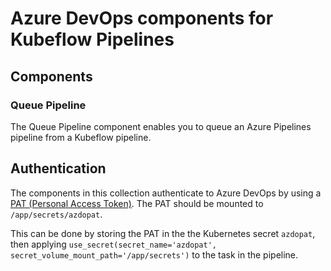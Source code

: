 # Azure DevOps components for Kubeflow Pipelines

## Components

### Queue Pipeline

The Queue Pipeline component enables you to queue an Azure Pipelines pipeline from a Kubeflow pipeline.

## Authentication

The components in this collection authenticate to Azure DevOps by using a [PAT (Personal Access Token)](https://docs.microsoft.com/en-us/azure/devops/organizations/accounts/use-personal-access-tokens-to-authenticate?view=azure-devops&tabs=preview-page#create-a-pat). The PAT should be mounted to `/app/secrets/azdopat`.

This can be done by storing the PAT in the the Kubernetes secret `azdopat`, then applying `use_secret(secret_name='azdopat', secret_volume_mount_path='/app/secrets')` to the task in the pipeline.
